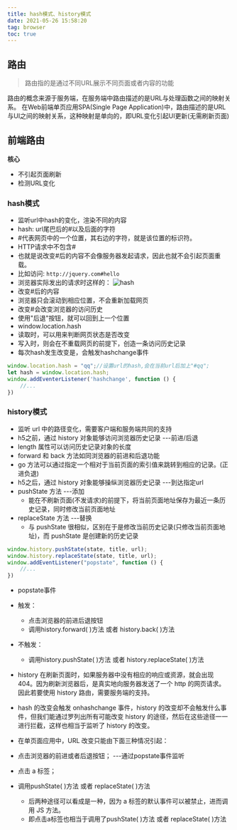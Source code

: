 ```yaml
---
title: hash模式、history模式
date: 2021-05-26 15:58:20
tag: browser
toc: true
---
```


## 路由
>路由指的是通过不同URL展示不同页面或者内容的功能

路由的概念来源于服务端，在服务端中路由描述的是URL与处理函数之间的映射关系。
在Web前端单页应用SPA(Single Page Application)中，路由描述的是URL与UI之间的映射关系，这种映射是单向的，即URL变化引起UI更新(无需刷新页面)

## 前端路由
**核心**
* 不引起页面刷新
* 检测URL变化

### hash模式
* 监听url中hash的变化，渲染不同的内容
* hash: url尾巴后的#以及后面的字符
 * #代表网页中的一个位置，其右边的字符，就是该位置的标识符。
* HTTP请求中不包含#
 * 也就是说改变#后的内容不会像服务器发起请求，因此也就不会引起页面重载。
 * 比如访问: `http://jquery.com#hello`
 * 浏览器实际发出的请求时这样的：
![hash](/assets/browserImg/hash.png "hash")
* 改变#后的内容
 * 浏览器只会滚动到相应位置，不会重新加载网页
 * 改变#会改变浏览器的访问历史
  * 使用"后退"按钮，就可以回到上一个位置
* window.location.hash
 * 读取时，可以用来判断网页状态是否改变
 * 写入时，则会在不重载网页的前提下，创造一条访问历史记录
* 每次hash发生改变是，会触发hashchange事件
```js
window.location.hash = "qq";//设置url的hash,会在当前url后加上"#qq";
let hash = window.location.hash;
window.addEventerListener('hashchange', function () {
    //...
})
```

### history模式
* 监听 url 中的路径变化，需要客户端和服务端共同的支持
* h5之前，通过 history 对象能够访问浏览器历史记录    ---前进/后退
 * length 属性可以访问历史记录对象的长度
 * forward 和 back 方法如同浏览器的前进和后退功能
 * go 方法可以通过指定一个相对于当前页面的索引值来跳转到相应的记录。(正进负退)
* h5之后，通过 history 对象能够操纵浏览器历史记录    ---到达指定url
 * pushState 方法    ---添加
    * 能在不刷新页面(不发请求)的前提下，将当前页面地址保存为最近一条历史记录，同时修改当前页面地址
 * replaceState 方法    ---替换
    * 与 pushState 很相似，区别在于是修改当前历史记录(只修改当前页面地址)，而 pushState 是创建新的历史记录
```js
window.history.pushState(state, title, url);
window.history.replaceState(state, title, url);
window.addEventListener("popstate", function () {
    //...
})
```

* popstate事件
 * 触发：
    * 点击浏览器的前进后退按钮
    * 调用history.forward( )方法 或者 history.back( )方法
 * 不触发：
    * 调用history.pushState( )方法 或者 history.replaceState( )方法

* history 在刷新页面时，如果服务器中没有相应的响应或资源，就会出现404。因为刷新浏览器后，是真实地向服务器发送了一个 http 的网页请求。因此若要使用 history 路由，需要服务端的支持。

* hash 的改变会触发 onhashchange 事件，history 的改变却不会触发什么事件，但我们能通过罗列出所有可能改变 history 的途径，然后在这些途径一一进行拦截，这样也相当于监听了 history 的改变。

* 在单页面应用中，URL 改变只能由下面三种情况引起：
 * 点击浏览器的前进或者后退按钮；    ---通过popstate事件监听
 * 点击 a 标签；
 * 调用pushState( )方法 或者 replaceState( )方法
    * 后两种途径可以看成是一种，因为 a 标签的默认事件可以被禁止，进而调用 JS 方法。
    * 即点击a标签也相当于调用了pushState( )方法 或者 replaceState( )方法